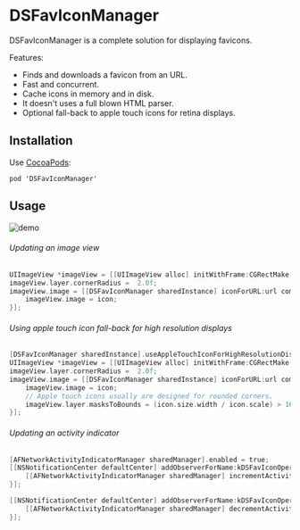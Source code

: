 DSFavIconManager
================

DSFavIconManager is a complete solution for displaying favicons.

Features:

- Finds and downloads a favicon from an URL.
- Fast and concurrent.
- Cache icons in memory and in disk.
- It doesn't uses a full blown HTML parser.
- Optional fall-back to apple touch icons for retina displays.

Installation
------------

Use [CocoaPods](https://github.com/CocoaPods/CocoaPods):

    pod 'DSFavIconManager'

Usage
-----

![demo](http://i.imgur.com/ejDz0.png)

###### Updating an image view

``` objective-c
UIImageView *imageView = [[UIImageView alloc] initWithFrame:CGRectMake(0, 0, 16.0f, 16.0f)];
imageView.layer.cornerRadius =  2.0f;
imageView.image = [[DSFavIconManager sharedInstance] iconForURL:url completionBlock:^(UIImage *icon) {
    imageView.image = icon;
}];
```


###### Using apple touch icon fall-back for high resolution displays

``` objective-c
[DSFavIconManager sharedInstance].useAppleTouchIconForHighResolutionDisplays = YES;
UIImageView *imageView = [[UIImageView alloc] initWithFrame:CGRectMake(0, 0, 16.0f, 16.0f)];
imageView.layer.cornerRadius =  2.0f;
imageView.image = [[DSFavIconManager sharedInstance] iconForURL:url completionBlock:^(UIImage *icon) {
    imageView.image = icon;
    // Apple touch icons usually are designed for rounded corners.
    imageView.layer.masksToBounds = (icon.size.width / icon.scale) > 16.0f;
}];
```


###### Updating an activity indicator

``` objective-c
[AFNetworkActivityIndicatorManager sharedManager].enabled = true;
[[NSNotificationCenter defaultCenter] addObserverForName:kDSFavIconOperationDidStartNetworkActivity object:nil queue:[NSOperationQueue mainQueue] usingBlock:^(NSNotification *note) {
    [[AFNetworkActivityIndicatorManager sharedManager] incrementActivityCount];
}];

[[NSNotificationCenter defaultCenter] addObserverForName:kDSFavIconOperationDidEndNetworkActivity object:nil queue:[NSOperationQueue mainQueue] usingBlock:^(NSNotification *note) {
    [[AFNetworkActivityIndicatorManager sharedManager] decrementActivityCount];
}];
```
